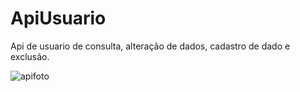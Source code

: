 # ApiUsuario
Api de usuario de consulta, alteração de dados, cadastro de dado e exclusão.



![apifoto](https://user-images.githubusercontent.com/119471231/219882680-b75bc9b1-9ec6-4eca-8871-b99b6d86c4a4.jpg)
